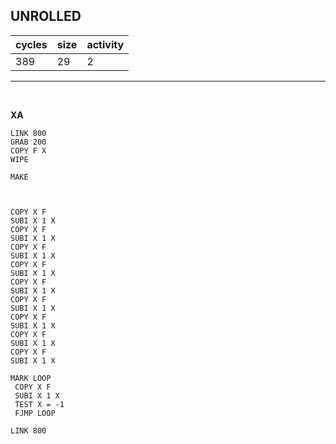 ## UNROLLED

| cycles | size | activity |
| ------ | ---- | -------- |
| 389 | 29 | 2 |
<hr>
<br>

**XA**

```
LINK 800
GRAB 200
COPY F X
WIPE

MAKE



COPY X F
SUBI X 1 X
COPY X F
SUBI X 1 X
COPY X F
SUBI X 1 X
COPY X F
SUBI X 1 X
COPY X F
SUBI X 1 X
COPY X F
SUBI X 1 X
COPY X F
SUBI X 1 X
COPY X F
SUBI X 1 X
COPY X F
SUBI X 1 X

MARK LOOP
 COPY X F
 SUBI X 1 X
 TEST X = -1
 FJMP LOOP

LINK 800

```
